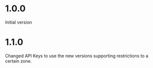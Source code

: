 # 1.0.0
Initial version

# 1.1.0
Changed API Keys to use the new versions supporting restrictions to a certain zone.